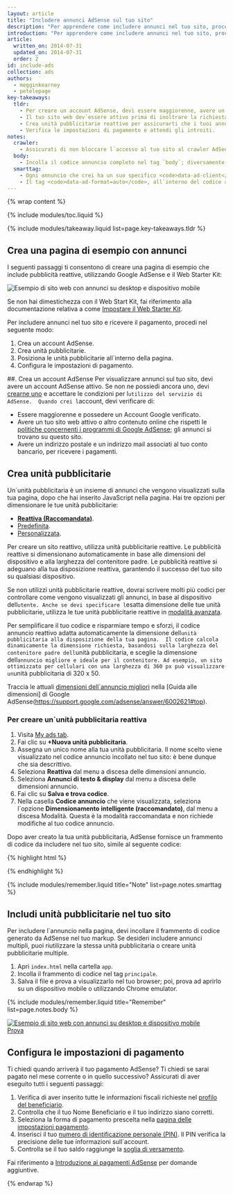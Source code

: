 ```yaml
---
layout: article
title: "Includere annunci AdSense sul tuo sito"
description: "Per apprendere come includere annunci nel tuo sito, procedi come indicato nella presente guida. Crea un account AdSense, crea unità pubblicitarie, posizionale nel tuo sito, configura le impostazioni di pagamento e riscuoti il pagamento."
introduction: "Per apprendere come includere annunci nel tuo sito, procedi come indicato nella presente guida. Crea un account AdSense, crea unità pubblicitarie, posizionale nel tuo sito, configura le impostazioni di pagamento e riscuoti il pagamento."
article:
  written_on: 2014-07-31
  updated_on: 2014-07-31
  order: 2
id: include-ads
collection: ads
authors:
  - megginkearney
  - petelepage
key-takeaways:
  tldr: 
    - Per creare un account AdSense, devi essere maggiorenne, avere un Account Google e un indirizzo.
    - Il tuo sito web dev`essere attivo prima di inoltrare la richiesta e il contenuto del sito web deve rispettare le politiche AdSense.
    - Crea unità pubblicitarie reattive per assicurarti che i tuoi annunci siano idonei, indipendentemente dal dispositivo utilizzato dall`utente per visualizzarli.
    - Verifica le impostazioni di pagamento e attendi gli introiti.
notes:
  crawler:
    - Assicurati di non bloccare l`accesso al tuo sito al crawler AdSense (vedi questo utile argomento in <a href="https://support.google.com/adsense/answer/10532"></a>). 
  body:
    - Incolla il codice annuncio completo nel tag `body`; diversamente, gli annunci non funzionano.
  smarttag:
    - Ogni annuncio che crei ha un suo specifico <code>data-ad-client</code> e <code>data-ad-slot</code>.
    - Il tag <code>data-ad-format=auto</code>, all`interno del codice annuncio generato, attiva il posizionamento intelligente per l`unità pubblicitaria reattiva.
---
```


{% wrap content %}

{% include modules/toc.liquid %}

{% include modules/takeaway.liquid list=page.key-takeaways.tldr %}

## Crea una pagina di esempio con annunci

I seguenti passaggi ti consentono di creare una pagina di esempio che include pubblicità reattive, utilizzando Google AdSense e il Web Starter Kit:

<img src="images/ad-ss-600.png" sizes="100vw" 
  srcset="images/ad-ss-1200.png 1200w, 
          images/ad-ss-900.png 900w,
          images/ad-ss-600.png 600w, 
          images/ad-ss-300.png 300w" 
  alt="Esempio di sito web con annunci su desktop e dispositivo mobile">

Se non hai dimestichezza con il Web Start Kit, fai riferimento alla documentazione relativa a come [Impostare il Web Starter Kit]({{site.fundamentals}}/tools/setup/setup_kit.html).

Per includere annunci nel tuo sito e ricevere il pagamento, procedi nel seguente modo:

1. Crea un account AdSense.
2. Crea unità pubblicitarie.
3. Posiziona le unità pubblicitarie all`interno della pagina.
4. Configura le impostazioni di pagamento.

##. Crea un account AdSense
Per visualizzare annunci sul tuo sito, devi avere un account AdSense attivo. Se non ne possiedi ancora uno, devi [crearne uno](https://www.google.com/adsense/) e accettare le condizioni per l`utilizzo del servizio di AdSense.  Quando crei l`account, devi verificare di:

* Essere maggiorenne e possedere un Account Google verificato.
* Avere un tuo sito web attivo o altro contenuto online che rispetti le
[politiche concernenti i programmi di Google AdSense](https://support.google.com/adsense/answer/48182); gli annunci si trovano su questo sito.
* Avere un indirizzo postale e un indirizzo mail associati al tuo conto bancario, per ricevere i pagamenti.

## Crea unità pubblicitarie

Un`unità pubblicitaria è un insieme di annunci che vengono visualizzati sulla tua pagina, dopo che hai inserito JavaScript nella pagina.  Hai tre opzioni per dimensionare le tue unità pubblicitarie:

* **[Reattiva (Raccomandata)](https://support.google.com/adsense/answer/3213689)**. 
* [Predefinita](https://support.google.com/adsense/answer/6002621).
* [Personalizzata](https://support.google.com/adsense/answer/3289364).

Per creare un sito reattivo, utilizza unità pubblicitarie reattive.
Le pubblicità reattive si dimensionano automaticamente in base alle dimensioni del dispositivo e alla larghezza del contenitore padre.
Le pubblicità reattive si adeguano alla tua disposizione reattiva, garantendo il successo del tuo sito su qualsiasi dispositivo.

Se non utilizzi unità pubblicitarie reattive, dovrai scrivere molti più codici per controllare come vengono visualizzati gli annunci, in base al dispositivo dell`utente. Anche se devi specificare l`esatta dimensione delle tue unità pubblicitarie, utilizza le tue unità pubblicitarie reattive in [modalità avanzata]({{site.fundamentals}}/monetization/ads/customize-ads.html#what-if-responsive-sizing-isnt-enough).

Per semplificare il tuo codice e risparmiare tempo e sforzi, il codice annuncio reattivo adatta automaticamente la dimensione dell`unità pubblicitaria alla disposizione della tua pagina. 
Il codice calcola dinamicamente la dimensione richiesta, basandosi sulla larghezza del contenitore padre dell`unità pubblicitaria, e sceglie la dimensione dell`annuncio migliore e ideale per il contenitore.
Ad esempio, un sito ottimizzato per cellulari con una larghezza di 360 px può visualizzare un`unità pubblicitaria di 320 x 50.

Traccia le attuali [dimensioni dell`annuncio migliori](https://support.google.com/adsense/answer/6002621#top) nella [Guida alle dimensioni] di Google AdSense(https://support.google.com/adsense/answer/6002621#top).

### Per creare un`unità pubblicitaria reattiva

1. Visita [My ads tab](https://www.google.com/adsense/app#myads-springboard).
2. Fai clic su <strong>+Nuova unità pubblicitaria</strong>.
3. Assegna un unico nome alla tua unità pubblicitaria. Il nome scelto viene visualizzato nel codice annuncio incollato nel tuo sito: è bene dunque che sia descrittivo.
4. Seleziona <strong>Reattiva</strong> dal menu a discesa delle dimensioni annuncio.
5. Seleziona <strong>Annunci di testo & display</strong> dal menu a discesa delle dimensioni annuncio.
6. Fai clic su <strong>Salva e trova codice</strong>.
7. Nella casella <strong>Codice annuncio</strong> che viene visualizzata, seleziona l`opzione <strong>Dimensionamento intelligente (raccomandato)</strong>, dal menu a discesa Modalità. 
Questa è la modalità raccomandata e non richiede modifiche al tuo codice annuncio.

Dopo aver creato la tua unità pubblicitaria, AdSense fornisce un frammento di codice da includere nel tuo sito, simile al seguente codice:

{% highlight html %}
<script async src="//pagead2.googlesyndication.com/pagead/js/adsbygoogle.js"></script>
<!-- Top ad in web starter kit sample -->
<ins class="adsbygoogle"
  style="display:block"
  data-ad-client="XX-XXX-XXXXXXXXXXXXXXXX"
  data-ad-slot="XXXXXXXXXX"
  data-ad-format="auto"></ins>
<script>
  (adsbygoogle = window.adsbygoogle || []).push({});
</script>
{% endhighlight %}

{% include modules/remember.liquid title="Note" list=page.notes.smarttag %}

## Includi unità pubblicitarie nel tuo sito

Per includere l`annuncio nella pagina, devi incollare il frammento di codice generato da AdSense nel tuo markup. Se desideri includere annunci multipli, puoi riutilizzare la stessa unità pubblicitaria o creare unità pubblicitarie multiple.

1. Apri `index.html` nella cartella `app`.
2. Incolla il frammento di codice nel tag `principale`.
3. Salva il file e prova a visualizzarlo nel tuo browser; poi, prova ad aprirlo su un dispositivo mobile o utilizzando Chrome emulator.

{% include modules/remember.liquid title="Remember" list=page.notes.body %}

<div>
  <a href="/web/fundamentals/resources/samples/monetization/ads/">
    <img src="images/ad-ss-600.png" sizes="100vw" 
      srcset="images/ad-ss-1200.png 1200w, 
              images/ad-ss-900.png 900w,
              images/ad-ss-600.png 600w, 
              images/ad-ss-300.png 300w" 
      alt="Esempio di sito web con annunci su desktop e dispositivo mobile">
    <br>
    Prova
  </a>
</div>

## Configura le impostazioni di pagamento

Ti chiedi quando arriverà il tuo pagamento AdSense? Ti chiedi se sarai pagato nel mese corrente o in quello successivo? Assicurati di aver eseguito tutti i seguenti passaggi:

1. Verifica di aver inserito tutte le informazioni fiscali richieste nel [profilo del beneficiario](https://www.google.com/adsense/app#payments3/h=BILLING_PROFILE). 
2. Controlla che il tuo Nome Beneficiario e il tuo indirizzo siano corretti.
3. Seleziona la forma di pagamento prescelta nella [pagina delle impostazioni pagamento](https://www.google.com/adsense/app#payments3/h=ACCOUNT_SETTINGS).
4. Inserisci il tuo [numero di identificazione personale (PIN)](https://support.google.com/adsense/answer/157667). Il PIN verifica la precisione delle tue informazioni sull`account.
5. Controlla se il tuo saldo raggiunge la [soglia di versamento](https://support.google.com/adsense/answer/1709871). 

Fai riferimento a [Introduzione ai pagamenti AdSense](https://support.google.com/adsense/answer/1709858) per domande aggiuntive.

{% endwrap %}

